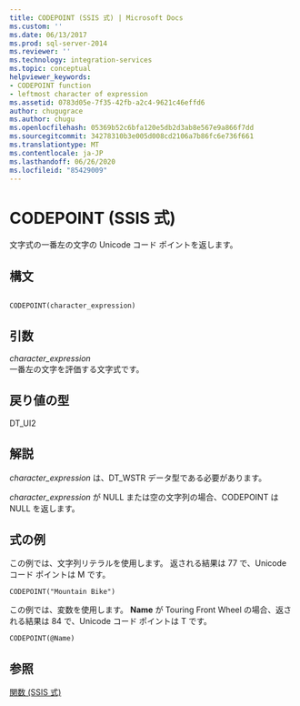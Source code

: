 ```yaml
---
title: CODEPOINT (SSIS 式) | Microsoft Docs
ms.custom: ''
ms.date: 06/13/2017
ms.prod: sql-server-2014
ms.reviewer: ''
ms.technology: integration-services
ms.topic: conceptual
helpviewer_keywords:
- CODEPOINT function
- leftmost character of expression
ms.assetid: 0783d05e-7f35-42fb-a2c4-9621c46effd6
author: chugugrace
ms.author: chugu
ms.openlocfilehash: 05369b52c6bfa120e5db2d3ab8e567e9a866f7dd
ms.sourcegitcommit: 34278310b3e005d008cd2106a7b86fc6e736f661
ms.translationtype: MT
ms.contentlocale: ja-JP
ms.lasthandoff: 06/26/2020
ms.locfileid: "85429009"
---
```

# <a name="codepoint-ssis-expression"></a>CODEPOINT (SSIS 式)
  文字式の一番左の文字の Unicode コード ポイントを返します。  
  
## <a name="syntax"></a>構文  
  
```  
  
CODEPOINT(character_expression)  
```  
  
## <a name="arguments"></a>引数  
 *character_expression*  
 一番左の文字を評価する文字式です。  
  
## <a name="result-types"></a>戻り値の型  
 DT_UI2  
  
## <a name="remarks"></a>解説  
 *character_expression* は、DT_WSTR データ型である必要があります。  
  
 *character_expression* が NULL または空の文字列の場合、CODEPOINT は NULL を返します。  
  
## <a name="expression-examples"></a>式の例  
 この例では、文字列リテラルを使用します。 返される結果は 77 で、Unicode コード ポイントは M です。  
  
```  
CODEPOINT("Mountain Bike")  
```  
  
 この例では、変数を使用します。 **Name** が Touring Front Wheel の場合、返される結果は 84 で、Unicode コード ポイントは T です。  
  
```  
CODEPOINT(@Name)  
```  
  
## <a name="see-also"></a>参照  
 [関数 (SSIS 式)](functions-ssis-expression.md)  
  
  
